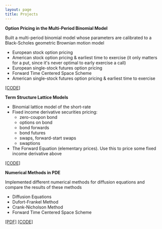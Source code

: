 ```yaml
---
layout: page
title: Projects
---
```

<!-- 3. Option-Pricing-in-the-Multi-Period-Binomial-Model -->
<div class="media">
    <div class="media-body">
       <p class="media-heading">
          <strong>Option Pricing in the Multi-Period Binomial Model</strong><br />
          <p>Built a multi-period binomial model whose parameters are calibrated to a Black-Scholes geometric Brownian motion model</p>
          <ul>
        <li>European stock option pricing</li>
        <li>American stock option pricing & earliest time to exercise (it only matters for a put, since it's never optimal to early exercise a call)</li>
        <li>European single-stock futures option pricing
</li>
        <li>Forward Time Centered Space Scheme</li>
        <li>American single-stock futures option pricing & earliest time to exercise</li>
    </ul>
     <a href="https://github.com/WenqiAngieWu/Option-Pricing-in-the-Multi-Period-Binomial-Model/blob/master/BinomialModel.py">[CODE]</a> <br /> 
       </p>
    </div>
</div>




<!-- 2. Term-Structure-Lattice-Models -->
<div class="media">
    <div class="media-body">
       <p class="media-heading">
          <strong>Term Structure Lattice Models</strong><br />
          <ul>
        <li>Binomial lattice model of the short-rate</li>
        <li>Fixed income derivative securities pricing: 
          <ul>
            <li>zero-coupon bond</li>
            <li>options on bond</li>
            <li>bond forwards</li>
            <li>bond futures</li>
            <li>swaps, forward-start swaps</li>
            <li>swaptions</li>
          </ul></li>
        <li>The Forward Equation (elementary prices). Use this to price some fixed income derivative above</li>
      </ul>
        <a href="https://github.com/WenqiAngieWu/Term-Structure-Lattice-Models/blob/master/TermStructure.py">[CODE]</a> <br /> 
       </p>
    </div>
</div>


<!-- 1. Numerical Methods in PDE -->
<div class="media">
    <div class="media-body">
       <p class="media-heading">
          <strong>Numerical Methods in PDE</strong><br />
          <p>Implemented different numerical methods for diffusion equations and compare the results of these methods</p>
          <ul>
  			<li>Diffusion Equations</li>
  			<li>Dufort-Frankel Method</li>
  			<li>Crank-Nicholson Method</li>
  			<li>Forward Time Centered Space Scheme</li>
		</ul>
          <a href="/pdf/Diffusion_Equation.pdf">[PDF]</a> <a href="https://github.com/WenqiAngieWu/Numerical-Methods-in-PDE/tree/master/Diffusion%20Equation/Codes">[CODE]</a> <br /> 
       </p>
    </div>
</div>











